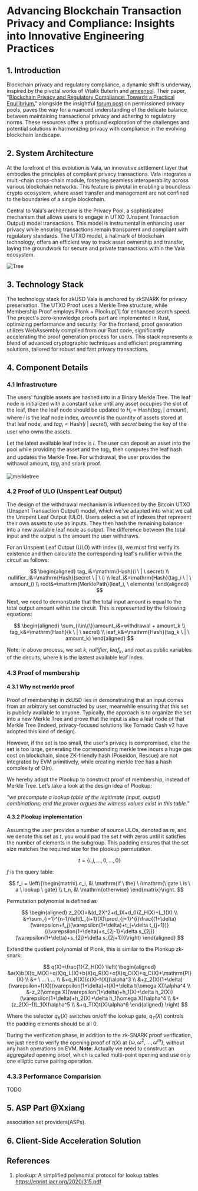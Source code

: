 # Advancing Blockchain Transaction Privacy and Compliance: Insights into Innovative Engineering Practices

## 1. Introduction

Blockchain privacy and regulatory compliance, a dynamic shift is underway, inspired by the pivotal works of Vitalik Buterin and [ameensol](https://ethresear.ch/u/ameensol). Their paper, "[Blockchain Privacy and Regulatory Compliance: Towards a Practical Equilibrium](https://papers.ssrn.com/sol3/papers.cfm?abstract_id=4563364)," alongside the insightful [forum post](https://ethresear.ch/t/permissioned-privacy-pools/13572) on permissioned privacy pools, paves the way for a nuanced understanding of the delicate balance between maintaining transactional privacy and adhering to regulatory norms. These resources offer a profound exploration of the challenges and potential solutions in harmonizing privacy with compliance in the evolving blockchain landscape.

## 2. System Architecture

At the forefront of this evolution is Vala, an innovative settlement layer that embodies the principles of compliant privacy transactions. Vala integrates a multi-chain cross-chain module, fostering seamless interoperability across various blockchain networks. This feature is pivotal in enabling a boundless crypto ecosystem, where asset transfer and management are not confined to the boundaries of a single blockchain.

Central to Vala's architecture is the Privacy Pool, a sophisticated mechanism that allows users to engage in UTXO (Unspent Transaction Output) model transactions. This model is instrumental in enhancing user privacy while ensuring transactions remain transparent and compliant with regulatory standards. The UTXO model, a hallmark of blockchain technology, offers an efficient way to track asset ownership and transfer, laying the groundwork for secure and private transactions within the Vala ecosystem.

![Tree](./tree.jpeg)

## 3. Technology Stack

The technology stack for zkUSD Vala is anchored by zkSNARK for privacy preservation. The UTXO Proof uses a Merkle Tree structure, while Membership Proof employs Plonk + Plookup[1] for enhanced search speed. The project's zero-knowledge proofs part are implemented in Rust, optimizing performance and security. For the frontend, proof generation utilizes WebAssembly  compiled from our Rust code, significantly accelerating the proof generation process for users. This stack represents a blend of advanced cryptographic techniques and efficient programming solutions, tailored for robust and fast privacy transactions.


## 4. Component Details

### 4.1 Infrastructure

The users' fungible assets are hashed into in a Binary Merkle Tree. The leaf node is initialized with a constant value until any asset occupies the slot of the leaf, then the leaf node should be updated to $H_i=\mathrm{Hash}(tag_i \ | \ amount)$, where $i$ is the leaf node index, $amount$ is the quantity of assets stored at that leaf node, and $tag_i = \mathrm{Hash}(i \ | \ secret)$, with $secret$ being the key of the user who owns the assets.

Let the latest available leaf index is $i$. The user can deposit an asset into the pool while providing the asset and the $tag_i$, then computes the leaf hash and updates the Merkle Tree. For withdrawal, the user provides the withawal amount, $tag_i$ and snark proof.

![merkletree](./merkletree.svg)

### 4.2 Proof of ULO (Unspent Leaf Output)

The design of the withdrawal mechanism is influenced by the Bitcoin UTXO (Unspent Transaction Output) model, which we've adapted into what we call the Unspent Leaf Output (ULO). Users select a set of indexes that represent their own assets to use as inputs. They then hash the remaining balance into a new available leaf node as output. The difference between the total input and the output is the amount the user withdraws.

For an Unspent Leaf Output (ULO) with index (i), we must first verify its existence and then calculate the corresponding leaf's nullifier within the circuit as follows:

$$
\begin{aligned}
tag_i&=\mathrm{Hash}(i \ | \ secret)
\\
nullifier_i&=\mathrm{Hash}(secret \ | \ i)
\\
leaf_i&=\mathrm{Hash}(tag_i \ | \ amount_i)
\\
root&=\mathrm{MerklePath}(leaf_i, \ elements)
\end{aligned}
$$

Next, we need to demonstrate that the total input amount is equal to the total output amount within the circuit. This is represented by the following equations:

$$
\begin{aligned}
\sum_{i\in\{\}}amount_i&=withdrawal + amount_k
\\
tag_k&=\mathrm{Hash}(k \ | \ secret)
\\
leaf_k&=\mathrm{Hash}(tag_k \ | \ amount_k)
\end{aligned}
$$

Note: in above process, we set $k$, $nullifier$, $leaf_k$, and $root$ as public variables of the circuits, where k is the lastest available leaf index.

### 4.3 Proof of membership

#### 4.3.1 Why not merkle proof

Proof of membership in zkUSD lies in demonstrating that an input comes from an arbitrary set constructed by user, meanwhile ensuring that this set is publicly available to anyone. Typically, the approach is to organize the set into a new Merkle Tree and prove that the input is also a leaf node of that Merkle Tree (Indeed, privacy-focused solutions like Tornado Cash v2 have adopted this kind of design).

However, if the set is too small, the user's privacy is compromised, else the set is too large, generating the corresponding merkle tree incurs a huge gas cost on blockchain, since ZK-friendly hash (Poseidon, Rescue) are not integrated by EVM primitively, while creating merkle tree has a hash complexity of O(n).

We hereby adopt the Plookup to construct proof of membership, instead of Merkle Tree. Let’s take a look at the design idea of Plookup:

*"we precompute a lookup table of the legitimate (input, output) combinations; and the prover argues the witness values exist in this table."*

#### 4.3.2 Plookup implementation

Assuming the user provides a number of source ULOs, denoted as $m$, and we denote this set as $t$, you would pad the set $t$ with zeros until it satisfies the number of elements in the subgroup. This padding ensures that the set size matches the required size for the plookup permutation.

$$
t=\{i,j,...,0,...,0\}
$$

$f$ is the query table:

$$
f_i =
\left\{\begin{matrix}
c_i, &\ \mathrm{if \ the} \ i\mathrm{\ gate \ is \ a \ lookup \ gate}
\\
t_n, &\ \mathrm{otherwise}
\end{matrix}\right.
$$

Permutation polynomial is defined as

$$
\begin{aligned}
z_2(X)=&(d_2X^2+d_1X+d_0)Z_H(X)+L_1(X)
\\
&+\sum_{i=1}^{n-1}\left(L_{i+1}(X)\prod_{j=1}^{i}\frac{(1+\delta)(\varepsilon+f_j)(\varepsilon(1+\delta)+t_j+\delta t_{j+1})}{(\varepsilon(1+\delta)+s_{2j-1}+\delta s_{2j})(\varepsilon(1+\delta)+s_{2j}+\delta s_{2j+1})}\right)
\end{aligned}
$$

Extend the quotient polynomial of Plonk, this is similar to the Plonkup zk-snark:

$$
q(X)=\frac{1}{Z_H(X)}
\left(
\begin{aligned}
&a(X)b(X)q_M(X)+q(X)q_L(X)+b(X)q_R(X)+c(X)q_O(X)+q_C(X)+\mathrm{PI}(X)
\\
&+ \ ... \ ...
\\
&+q_K(X)(c(X)-f(X))\alpha^3
\\
&+z_2(X)(1+\delta)(\varepsilon+f(X))(\varepsilon(1+\delta)+t(X)+\delta t(\omega X))\alpha^4
\\
&-z_2(\omega X)(\varepsilon(1+\delta)+h_1(X)+\delta h_2(X))(\varepsilon(1+\delta)+h_2(X)+\delta h_1(\omega X))\alpha^4
\\
&+(z_2(X)-1)L_1(X)\alpha^5
\\
&+q_T(X)t(X)\alpha^6
\end{aligned}
\right)
$$

Where the selector $q_K(X)$ switches on/off the lookup gate, $q_T(X)$ controls the padding elements should be all 0.

During the verification phase, in addition to the zk-SNARK proof verification, we just need to verify the opening proof of $t(X)$ at $\{\omega, \omega^2, ..., \omega^m\}$, without any hash operations on EVM.
**Note**: Actually we need to construct an aggregated opening proof, which is called multi-point opening and use only one elliptic curve pairing operation.

### 4.3.3 Performance Comparision

TODO

## 5. ASP Part @Xxiang

association set providers(ASPs).

## 6. Client-Side Acceleration Solution


## References

1. plookup: A simplified polynomial protocol for lookup tables https://eprint.iacr.org/2020/315.pdf
